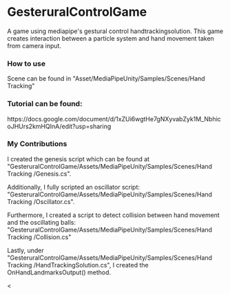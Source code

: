 # GesteruralControlGame
<p>A game using mediapipe's gestural control handtrackingsolution. This game creates interaction between a particle system and hand movement taken from camera input. </p>

<h3> How to use </h3>
<p>Scene can be found in "Asset/MediaPipeUnity/Samples/Scenes/Hand Tracking" </p>

<h3> Tutorial can be found: </h3>
<p>https://docs.google.com/document/d/1xZUi6wgtHe7gNXyvabZyk1M_NbhicoJHUrs2kmHQInA/edit?usp=sharing  </p>


<h3>My Contributions </h3>
<p> I created the genesis script which can be found at "GesteruralControlGame/Assets/MediaPipeUnity/Samples/Scenes/Hand Tracking
/Genesis.cs". </p>

<p> Additionally, I fully scripted an oscillator script: "GesteruralControlGame/Assets/MediaPipeUnity/Samples/Scenes/Hand Tracking
/Oscillator.cs". </p>

<p> Furthermore, I created a script to detect collision between hand movement and the oscillating balls: "GesteruralControlGame/Assets/MediaPipeUnity/Samples/Scenes/Hand Tracking
/Collision.cs" </p>

<p> Lastly, under "GesteruralControlGame/Assets/MediaPipeUnity/Samples/Scenes/Hand Tracking
/HandTrackingSolution.cs", I created the OnHandLandmarksOutput() method. </p>


<





 
